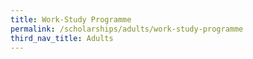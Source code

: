 ```yaml
---
title: Work-Study Programme
permalink: /scholarships/adults/work-study-programme
third_nav_title: Adults
---
```

